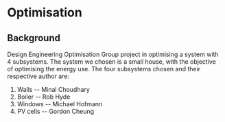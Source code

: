 # Optimisation

## Background
Design Engineering Optimisation Group project in optimising a system with 4 subsystems. The system we chosen is a small house, with the objective of optimising the energy use. The four subsystems chosen and their respective author are:
1. Walls -- Minal Choudhary
2. Boiler -- Rob Hyde
3. Windows -- Michael Hofmann 
4. PV cells -- Gordon Cheung
